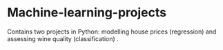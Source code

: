 # Machine-learning-projects
Contains two projects in Python: modelling house prices (regression) and assessing wine quality (classification) .
